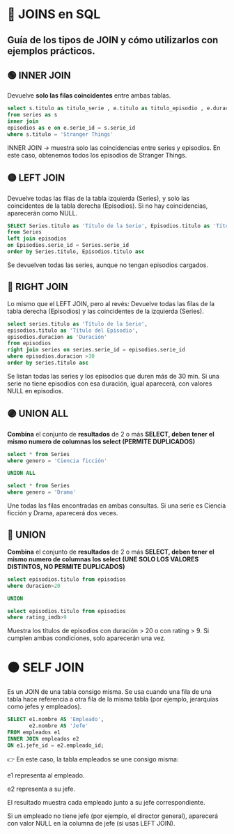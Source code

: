 # 🔗 JOINS en SQL 
Guía de los tipos de **JOIN** y cómo utilizarlos con ejemplos prácticos.  
---
## 🟢 INNER JOIN
Devuelve **solo las filas coincidentes** entre ambas tablas.  
```sql
select s.titulo as titulo_serie , e.titulo as titulo_episodio , e.duracion 
from series as s
inner join 
episodios as e on e.serie_id = s.serie_id
where s.titulo = 'Stranger Things'
```
INNER JOIN → muestra solo las coincidencias entre series y episodios.
En este caso, obtenemos todos los episodios de Stranger Things.

## 🟡 LEFT JOIN

Devuelve todas las filas de la tabla izquierda (Series), y solo las coincidentes de la tabla derecha (Episodios).
Si no hay coincidencias, aparecerán como NULL.

```sql
SELECT Series.titulo as 'Título de la Serie', Episodios.titulo as 'Título del Episodio', Episodios.rating_imdb as 'Rating IMDB'
from Series
left join episodios
on Episodios.serie_id = Series.serie_id
order by Series.titulo, Episodios.titulo asc
```
Se devuelven todas las series, aunque no tengan episodios cargados.

## 🔵 RIGHT JOIN

Lo mismo que el LEFT JOIN, pero al revés:
Devuelve todas las filas de la tabla derecha (Episodios) y las coincidentes de la izquierda (Series).

```sql
select series.titulo as 'Título de la Serie',
episodios.titulo as 'Título del Episodio',
episodios.duracion as 'Duración'
from episodios 
right join series on series.serie_id = episodios.serie_id
where episodios.duracion >30
order by series.titulo asc
```
Se listan todas las series y los episodios que duren más de 30 min.
Si una serie no tiene episodios con esa duración, igual aparecerá, con valores NULL en episodios.

## 🟣 UNION ALL

**Combina** el conjunto de **resultados** de 2 o más **SELECT, deben tener el mismo numero de columnas los select (PERMITE DUPLICADOS)**

```sql
select * from Series 
where genero = 'Ciencia ficción'

UNION ALL

select * from Series 
where genero = 'Drama'
```
Une todas las filas encontradas en ambas consultas.
Si una serie es Ciencia ficción y Drama, aparecerá dos veces.

## 🔴 UNION

**Combina** el conjunto de **resultados** de 2 o más **SELECT, deben tener el mismo numero de columnas los select (UNE SOLO LOS VALORES DISTINTOS, NO PERMITE DUPLICADOS)**

```sql
select episodios.titulo from episodios
where duracion>20

UNION

select episodios.titulo from episodios
where rating_imdb>9
```
Muestra los títulos de episodios con duración > 20 o con rating > 9.
Si cumplen ambas condiciones, solo aparecerán una vez.

# 🟤 SELF JOIN
Es un JOIN de una tabla consigo misma. Se usa cuando una fila de una tabla hace referencia a otra fila de la misma tabla (por ejemplo, jerarquías como jefes y empleados).
```sql
SELECT e1.nombre AS 'Empleado',
       e2.nombre AS 'Jefe'
FROM empleados e1
INNER JOIN empleados e2
ON e1.jefe_id = e2.empleado_id;
```

👉 En este caso, la tabla empleados se une consigo misma:

e1 representa al empleado.

e2 representa a su jefe.

El resultado muestra cada empleado junto a su jefe correspondiente.

Si un empleado no tiene jefe (por ejemplo, el director general), aparecerá con valor NULL en la columna de jefe (si usas LEFT JOIN).

